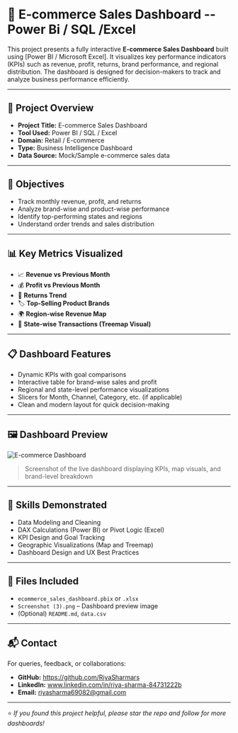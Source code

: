 # 🛒 E-commerce Sales Dashboard -- Power Bi / SQL /Excel

This project presents a fully interactive **E-commerce Sales Dashboard** built using [Power BI / Microsoft Excel]. It visualizes key performance indicators (KPIs) such as revenue, profit, returns, brand performance, and regional distribution. The dashboard is designed for decision-makers to track and analyze business performance efficiently.

---

## 📌 Project Overview

- **Project Title:** E-commerce Sales Dashboard
- **Tool Used:** Power BI / SQL / Excel
- **Domain:** Retail / E-commerce
- **Type:** Business Intelligence Dashboard
- **Data Source:** Mock/Sample e-commerce sales data

---

## 🎯 Objectives

- Track monthly revenue, profit, and returns
- Analyze brand-wise and product-wise performance
- Identify top-performing states and regions
- Understand order trends and sales distribution

---

## 📊 Key Metrics Visualized

- 📈 **Revenue vs Previous Month**
- 💰 **Profit vs Previous Month**
- 🔁 **Returns Trend**
- 🏷️ **Top-Selling Product Brands**
- 🌍 **Region-wise Revenue Map**
- 🧩 **State-wise Transactions (Treemap Visual)**

---

## 📋 Dashboard Features

- Dynamic KPIs with goal comparisons  
- Interactive table for brand-wise sales and profit  
- Regional and state-level performance visualizations  
- Slicers for Month, Channel, Category, etc. (if applicable)  
- Clean and modern layout for quick decision-making  

---

## 🖼️ Dashboard Preview

![E-commerce Dashboard](![Screenshot](https://github.com/user-attachments/assets/8c586801-c655-46d6-9965-b15327753a12)
)

> Screenshot of the live dashboard displaying KPIs, map visuals, and brand-level breakdown

---

## 🧠 Skills Demonstrated

- Data Modeling and Cleaning  
- DAX Calculations (Power BI) or Pivot Logic (Excel)  
- KPI Design and Goal Tracking  
- Geographic Visualizations (Map and Treemap)  
- Dashboard Design and UX Best Practices  

---

## 📂 Files Included

- `ecommerce_sales_dashboard.pbix` or `.xlsx`
- `Screenshot (3).png` – Dashboard preview image
- (Optional) `README.md`, `data.csv`

---

## 📬 Contact

For queries, feedback, or collaborations:

- **GitHub:** https://github.com/RiyaSharmars
- **LinkedIn:** www.linkedin.com/in/riya-sharma-84731222b 
- **Email:** riyasharma69082@gmail.com

---

⭐ _If you found this project helpful, please star the repo and follow for more dashboards!_
